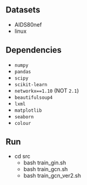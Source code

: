 
## Datasets


* AIDS80nef
* linux




## Dependencies


* `numpy`
* `pandas`
* `scipy`
* `scikit-learn`
* `networkx==1.10` (NOT `2.1`)
* `beautifulsoup4`
* `lxml`
* `matplotlib`
* `seaborn`
* `colour`



## Run
* cd src
  * bash train_gin.sh
  * bash train_gcn.sh
  * bash train_gcn_ver2.sh

